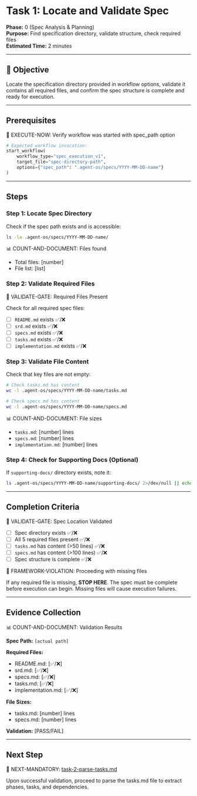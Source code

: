 # Task 1: Locate and Validate Spec

**Phase:** 0 (Spec Analysis & Planning)  
**Purpose:** Find specification directory, validate structure, check required files  
**Estimated Time:** 2 minutes

---

## 🎯 Objective

Locate the specification directory provided in workflow options, validate it contains all required files, and confirm the spec structure is complete and ready for execution.

---

## Prerequisites

🛑 EXECUTE-NOW: Verify workflow was started with spec_path option

```python
# Expected workflow invocation:
start_workflow(
    workflow_type="spec_execution_v1",
    target_file="spec-directory-path",
    options={"spec_path": ".agent-os/specs/YYYY-MM-DD-name"}
)
```

---

## Steps

### Step 1: Locate Spec Directory

Check if the spec path exists and is accessible:

```bash
ls -la .agent-os/specs/YYYY-MM-DD-name/
```

📊 COUNT-AND-DOCUMENT: Files found
- Total files: [number]
- File list: [list]

### Step 2: Validate Required Files

🛑 VALIDATE-GATE: Required Files Present

Check for all required spec files:
- [ ] `README.md` exists ✅/❌
- [ ] `srd.md` exists ✅/❌  
- [ ] `specs.md` exists ✅/❌
- [ ] `tasks.md` exists ✅/❌
- [ ] `implementation.md` exists ✅/❌

### Step 3: Validate File Content

Check that key files are not empty:

```bash
# Check tasks.md has content
wc -l .agent-os/specs/YYYY-MM-DD-name/tasks.md

# Check specs.md has content  
wc -l .agent-os/specs/YYYY-MM-DD-name/specs.md
```

📊 COUNT-AND-DOCUMENT: File sizes
- `tasks.md`: [number] lines
- `specs.md`: [number] lines
- `implementation.md`: [number] lines

### Step 4: Check for Supporting Docs (Optional)

If `supporting-docs/` directory exists, note it:

```bash
ls .agent-os/specs/YYYY-MM-DD-name/supporting-docs/ 2>/dev/null || echo "No supporting docs"
```

---

## Completion Criteria

🛑 VALIDATE-GATE: Spec Location Validated

- [ ] Spec directory exists ✅/❌
- [ ] All 5 required files present ✅/❌
- [ ] `tasks.md` has content (>50 lines) ✅/❌
- [ ] `specs.md` has content (>100 lines) ✅/❌
- [ ] Spec structure is complete ✅/❌

🚨 FRAMEWORK-VIOLATION: Proceeding with missing files

If any required file is missing, **STOP HERE**. The spec must be complete before execution can begin. Missing files will cause execution failures.

---

## Evidence Collection

📊 COUNT-AND-DOCUMENT: Validation Results

**Spec Path:** `[actual path]`

**Required Files:**
- README.md: [✅/❌]
- srd.md: [✅/❌]
- specs.md: [✅/❌]
- tasks.md: [✅/❌]
- implementation.md: [✅/❌]

**File Sizes:**
- tasks.md: [number] lines
- specs.md: [number] lines

**Validation:** [PASS/FAIL]

---

## Next Step

🎯 NEXT-MANDATORY: [task-2-parse-tasks.md](task-2-parse-tasks.md)

Upon successful validation, proceed to parse the tasks.md file to extract phases, tasks, and dependencies.

